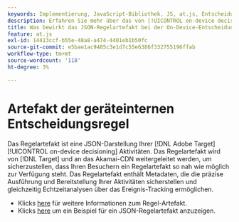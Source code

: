 ```yaml
---
keywords: Implementierung, JavaScript-Bibliothek, JS, at.js, Entscheidungsfindung auf dem Gerät, Geräteentscheidung, Regelartefakt, 8 USD
description: Erfahren Sie mehr über das von [!UICONTROL on-device decisioning]].
title: Was bewirkt das JSON-Regelartefakt bei der On-Device-Entscheidungsfindung?
feature: at.js
exl-id: 14413ccf-b55e-48a8-a474-4401eb1b50fc
source-git-commit: e5bae1ac9485c3e1d7c55e6386f332755196ffab
workflow-type: tm+mt
source-wordcount: '118'
ht-degree: 3%

---
```


# Artefakt der geräteinternen Entscheidungsregel

Das Regelartefakt ist eine JSON-Darstellung Ihrer [!DNL Adobe Target] [!UICONTROL on-device decisioning] Aktivitäten. Das Regelartefakt wird von [!DNL Target] und an das Akamai-CDN weitergeleitet werden, um sicherzustellen, dass Ihren Besuchern ein Regelartefakt so nah wie möglich zur Verfügung steht. Das Regelartefakt enthält Metadaten, die die präzise Ausführung und Bereitstellung Ihrer Aktivitäten sicherstellen und gleichzeitig Echtzeitanalysen über das Ereignis-Tracking ermöglichen.

* Klicks [here](../../../../implement/server-side/sdk-guides/on-device-decisioning/rule-artifact-overview.md) für weitere Informationen zum Regel-Artefakt.
* Klicks [here](../../../../implement/server-side/sdk-guides/on-device-decisioning/rule-artifact-example.md) um ein Beispiel für ein JSON-Regelartefakt anzuzeigen.
